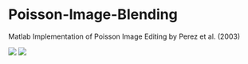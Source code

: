 # Poisson-Image-Blending
Matlab Implementation of Poisson Image Editing by Perez et al. (2003)

![](https://i.imgur.com/kkq2cw2.jpg)
![](https://i.imgur.com/kVJ8xt9.jpg)
